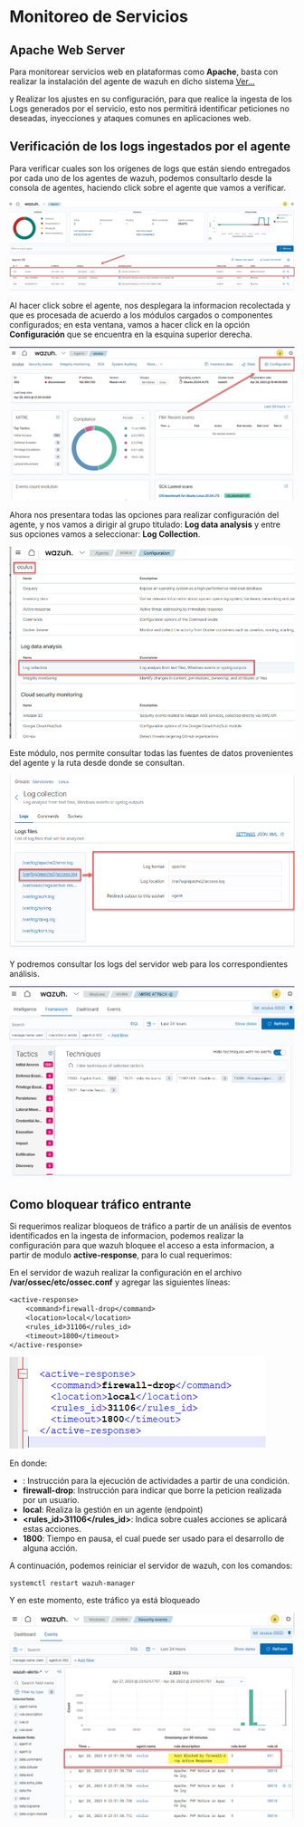 # Monitoreo de Servicios

## Apache Web Server

Para monitorear servicios web en plataformas como **Apache**, basta con realizar la instalación del agente de wazuh en dicho sistema [Ver...](https://github.com/hernandopena/Wazuh/blob/a1f9b4870ffc4d6ff81a4ab6dcd14e9dd4281ece/2.%20Instalacion%20Wazuh/Registro_Agente_Linux.md)

y Realizar los ajustes en su configuración, para que realice la ingesta de los Logs generados por el servicio, esto nos permitirá identificar peticiones no deseadas, inyecciones y ataques comunes en aplicaciones web.


## Verificación de los logs ingestados por el agente 

Para verificar cuales son los orígenes de logs que están siendo entregados por cada uno de los agentes de wazuh, podemos consultarlo desde la consola de agentes, haciendo click sobre el agente que vamos a verificar.

![Seleccionar el agente](https://github.com/hernandopena/Wazuh/blob/304d4c4733cfb9f654778dec54ea7ee69b51a40b/2.%20Instalacion%20Wazuh/imagenes/Agente_ver_logs_1.jpg)

Al hacer click sobre el agente, nos desplegara la informacion recolectada y que es procesada de acuerdo a los módulos cargados o componentes configurados; en esta ventana, vamos a hacer click en la opción **Configuración** que se encuentra en la esquina superior derecha.

![Ir a configuracion](https://github.com/hernandopena/Wazuh/blob/304d4c4733cfb9f654778dec54ea7ee69b51a40b/2.%20Instalacion%20Wazuh/imagenes/Agente_ver_logs_2.jpg)

Ahora nos presentara todas las opciones para realizar configuración del agente, y nos vamos a dirigir al grupo titulado: **Log data analysis** y entre sus opciones vamos a seleccionar: **Log Collection**.

![Consultar las fuentes de informacion](https://github.com/hernandopena/Wazuh/blob/304d4c4733cfb9f654778dec54ea7ee69b51a40b/2.%20Instalacion%20Wazuh/imagenes/Agente_ver_logs_3.jpg)

Este módulo, nos permite consultar todas las fuentes de datos provenientes del agente y la ruta desde donde se consultan.

![Consultar los detalles de las fuentes de informacion](https://github.com/hernandopena/Wazuh/blob/304d4c4733cfb9f654778dec54ea7ee69b51a40b/2.%20Instalacion%20Wazuh/imagenes/Agente_ver_logs_4.jpg)

Y podremos consultar los logs del servidor web para los correspondientes análisis.

![Analizar la informacion recibida](https://github.com/hernandopena/Wazuh/blob/304d4c4733cfb9f654778dec54ea7ee69b51a40b/2.%20Instalacion%20Wazuh/imagenes/Agente_ver_logs_5.jpg)


## Como bloquear tráfico entrante

Si requerimos realizar bloqueos de tráfico a partir de un análisis de eventos identificados en la ingesta de informacion, podemos realizar la configuración para que  wazuh bloquee el acceso a esta informacion, a partir de modulo **active-response**, para lo cual requerimos:

En el servidor de wazuh realizar la configuración en el archivo **/var/ossec/etc/ossec.conf** y agregar las siguientes líneas:

```
<active-response>
    <command>firewall-drop</command>
    <location>local</location>
    <rules_id>31106</rules_id>
    <timeout>1800</timeout>
</active-response>
```
![Edición del bloqueo](https://github.com/hernandopena/Wazuh/blob/9386700cb5dbb13b6cc94b23c71062792790bf02/2.%20Instalacion%20Wazuh/imagenes/Agente_bloqueo_logs_1.jpg)

En donde:
- **<active-response>**: Instrucción para la ejecución de actividades a partir de una condición.
- **<command>firewall-drop</command>**: Instrucción para indicar que borre la peticion realizada por un usuario.
- **<location>local</location>**: Realiza la gestión en un agente (endpoint)
- **<rules_id>31106</rules_id>**: Indica sobre cuales acciones se aplicará estas acciones.
- **<timeout>1800</timeout>**: Tiempo en pausa, el cual puede ser usado para el desarrollo de alguna acción.

A continuación, podemos reiniciar el servidor de wazuh, con los comandos:

```
systemctl restart wazuh-manager 
```

Y en este momento, este tráfico ya está bloqueado

![Revisión del bloqueo](https://github.com/hernandopena/Wazuh/blob/9386700cb5dbb13b6cc94b23c71062792790bf02/2.%20Instalacion%20Wazuh/imagenes/Agente_bloqueo_logs_2.jpg)
